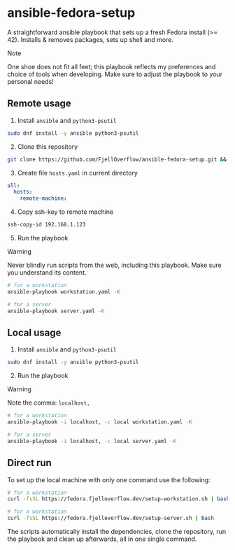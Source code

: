 # ansible-fedora-setup

A straightforward ansible playbook that sets up a fresh Fedora install (>= 42). Installs & removes packages, sets up shell and more.

>[!NOTE]
>One shoe does not fit all feet; this playbook reflects my preferences and choice of tools when developing. Make sure to adjust the playbook to your personal needs!

## Remote usage

1. Install `ansible` and `python3-psutil`

```bash
sudo dnf install -y ansible python3-psutil
```

2. Clone this repository

```bash
git clone https://github.com/FjellOverflow/ansible-fedora-setup.git && cd ansible-fedora-setup
```

3. Create file `hosts.yaml` in current directory

```yaml
all:
  hosts:
    remote-machine:
```

4. Copy ssh-key to remote machine

```bash
ssh-copy-id 192.168.1.123
```

5. Run the playbook

> [!WARNING]  
> Never blindly run scripts from the web, including this playbook. Make sure you understand its content.


```bash
# for a workstation
ansible-playbook workstation.yaml -K

# for a server
ansible-playbook server.yaml -K
```

## Local usage

1. Install `ansible` and `python3-psutil`

```bash
sudo dnf install -y ansible python3-psutil
```

2. Run the playbook

> [!WARNING]  
> Note the comma: `localhost,`

```bash
# for a workstation
ansible-playbook -i localhost, -c local workstation.yaml -K

# for a server
ansible-playbook -i localhost, -c local server.yaml -K
```

## Direct run

To set up the local machine with only one command use the following:

```bash
# for a workstation
curl -fsSL https://fedora.fjelloverflow.dev/setup-workstation.sh | bash

# for a workstation
curl -fsSL https://fedora.fjelloverflow.dev/setup-server.sh | bash
```

The scripts automatically install the dependencies, clone the repository, run the playbook and clean up afterwards, all in one single command.